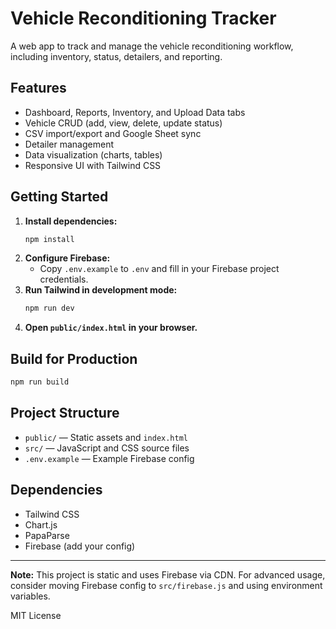 # Vehicle Reconditioning Tracker

A web app to track and manage the vehicle reconditioning workflow, including inventory, status, detailers, and reporting.

## Features
- Dashboard, Reports, Inventory, and Upload Data tabs
- Vehicle CRUD (add, view, delete, update status)
- CSV import/export and Google Sheet sync
- Detailer management
- Data visualization (charts, tables)
- Responsive UI with Tailwind CSS

## Getting Started

1. **Install dependencies:**
   ```zsh
   npm install
   ```
2. **Configure Firebase:**
   - Copy `.env.example` to `.env` and fill in your Firebase project credentials.
3. **Run Tailwind in development mode:**
   ```zsh
   npm run dev
   ```
4. **Open `public/index.html` in your browser.**

## Build for Production
```zsh
npm run build
```

## Project Structure
- `public/` — Static assets and `index.html`
- `src/` — JavaScript and CSS source files
- `.env.example` — Example Firebase config

## Dependencies
- Tailwind CSS
- Chart.js
- PapaParse
- Firebase (add your config)

---

**Note:** This project is static and uses Firebase via CDN. For advanced usage, consider moving Firebase config to `src/firebase.js` and using environment variables.

MIT License
